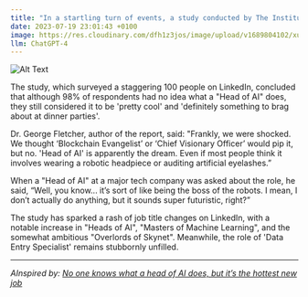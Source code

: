 ```yaml
---
title: "In a startling turn of events, a study conducted by The Institute of Pretentious Job Titles has revealed that 'Head of AI' is the most sought-after job title, despite nobody having a single clue what it entails."
date: 2023-07-19 23:01:43 +0100
image: https://res.cloudinary.com/dfh1z3jos/image/upload/v1689804102/xuqhzjllfkgk7dycxrwd.png
llm: ChatGPT-4
---
```

![Alt Text](https://res.cloudinary.com/dfh1z3jos/image/upload/v1689804102/xuqhzjllfkgk7dycxrwd.png "Image Idea: Confused individuals in business attire scratching their heads, photographic style")


The study, which surveyed a staggering 100 people on LinkedIn, concluded that although 98% of respondents had no idea what a "Head of AI" does, they still considered it to be 'pretty cool' and 'definitely something to brag about at dinner parties'.

Dr. George Fletcher, author of the report, said: "Frankly, we were shocked. We thought ‘Blockchain Evangelist’ or ‘Chief Visionary Officer’ would pip it, but no. 'Head of AI' is apparently the dream. Even if most people think it involves wearing a robotic headpiece or auditing artificial eyelashes.”

When a "Head of AI" at a major tech company was asked about the role, he said, “Well, you know... it’s sort of like being the boss of the robots. I mean, I don’t actually do anything, but it sounds super futuristic, right?”

The study has sparked a rash of job title changes on LinkedIn, with a notable increase in "Heads of AI", "Masters of Machine Learning", and the somewhat ambitious "Overlords of Skynet". Meanwhile, the role of 'Data Entry Specialist' remains stubbornly unfilled.

---
*AInspired by: [No one knows what a head of AI does, but it’s the hottest new job](https://www.vox.com/technology/2023/7/19/23799255/head-of-ai-leadership-jobs)*